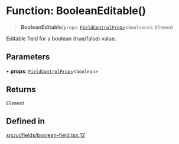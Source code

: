 # Function: BooleanEditable()

> **BooleanEditable**(`props`: [`FieldControlProps`](../interfaces/FieldControlProps.md)\<`boolean`\>): `Element`

Editable field for a boolean (true/false) value.

## Parameters

• **props**: [`FieldControlProps`](../interfaces/FieldControlProps.md)\<`boolean`\>

## Returns

`Element`

## Defined in

[src/ui/fields/boolean-field.tsx:12](https://github.com/GamerGirlandCo/datacore/blob/7f32893e5430e552f1b1164e828ac7a411d6e24f/src/ui/fields/boolean-field.tsx#L12)
